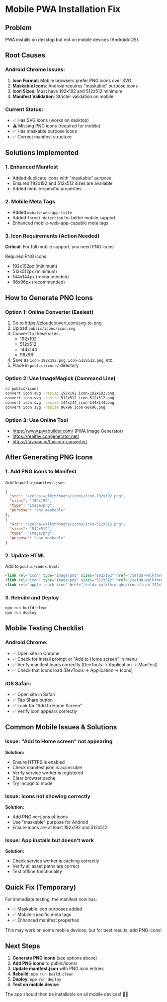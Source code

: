 # Mobile PWA Installation Fix

## Problem
PWA installs on desktop but not on mobile devices (Android/iOS).

## Root Causes

### Android Chrome Issues:
1. **Icon Format**: Mobile browsers prefer PNG icons over SVG
2. **Maskable Icons**: Android requires "maskable" purpose icons
3. **Icon Sizes**: Must have 192x192 and 512x512 minimum
4. **Manifest Validation**: Stricter validation on mobile

### Current Status:
- ✅ Has SVG icons (works on desktop)
- ⚠️ Missing PNG icons (required for mobile)
- ✅ Has maskable purpose icons
- ✅ Correct manifest structure

## Solutions Implemented

### 1. **Enhanced Manifest**
- Added duplicate icons with "maskable" purpose
- Ensured 192x192 and 512x512 sizes are available
- Added mobile-specific properties

### 2. **Mobile Meta Tags**
- Added `mobile-web-app-title`
- Added `format-detection` for better mobile support
- Enhanced mobile-web-app-capable meta tags

### 3. **Icon Requirements (Action Needed)**

**Critical**: For full mobile support, you need PNG icons!

Required PNG icons:
- 192x192px (minimum)
- 512x512px (minimum)
- 144x144px (recommended)
- 96x96px (recommended)

## How to Generate PNG Icons

### Option 1: Online Converter (Easiest)
1. Go to https://cloudconvert.com/svg-to-png
2. Upload `public/icons/icon.svg`
3. Convert to these sizes:
   - 192x192
   - 512x512
   - 144x144
   - 96x96
4. Save as `icon-192x192.png`, `icon-512x512.png`, etc.
5. Place in `public/icons/` directory

### Option 2: Use ImageMagick (Command Line)
```bash
cd public/icons
convert icon.svg -resize 192x192 icon-192x192.png
convert icon.svg -resize 512x512 icon-512x512.png
convert icon.svg -resize 144x144 icon-144x144.png
convert icon.svg -resize 96x96 icon-96x96.png
```

### Option 3: Use Online Tool
- https://www.pwabuilder.com/ (PWA Image Generator)
- https://realfavicongenerator.net/
- https://favicon.io/favicon-converter/

## After Generating PNG Icons

### 1. Add PNG Icons to Manifest
Add to `public/manifest.json`:
```json
{
  "src": "/zelda-walkthroughs/icons/icon-192x192.png",
  "sizes": "192x192",
  "type": "image/png",
  "purpose": "any maskable"
},
{
  "src": "/zelda-walkthroughs/icons/icon-512x512.png",
  "sizes": "512x512",
  "type": "image/png",
  "purpose": "any maskable"
}
```

### 2. Update HTML
Add to `public/index.html`:
```html
<link rel="icon" type="image/png" sizes="192x192" href="/zelda-walkthroughs/icons/icon-192x192.png">
<link rel="icon" type="image/png" sizes="512x512" href="/zelda-walkthroughs/icons/icon-512x512.png">
<link rel="apple-touch-icon" href="/zelda-walkthroughs/icons/icon-192x192.png">
```

### 3. Rebuild and Deploy
```bash
npm run build:clean
npm run deploy
```

## Mobile Testing Checklist

### Android Chrome:
- ✅ Open site in Chrome
- ✅ Check for install prompt or "Add to Home screen" in menu
- ✅ Verify manifest loads correctly (DevTools → Application → Manifest)
- ✅ Check that icons load (DevTools → Application → Icons)

### iOS Safari:
- ✅ Open site in Safari
- ✅ Tap Share button
- ✅ Look for "Add to Home Screen"
- ✅ Verify icon appears correctly

## Common Mobile Issues & Solutions

### Issue: "Add to Home screen" not appearing
**Solution:**
- Ensure HTTPS is enabled
- Check manifest.json is accessible
- Verify service worker is registered
- Clear browser cache
- Try incognito mode

### Issue: Icons not showing correctly
**Solution:**
- Add PNG versions of icons
- Use "maskable" purpose for Android
- Ensure icons are at least 192x192 and 512x512

### Issue: App installs but doesn't work
**Solution:**
- Check service worker is caching correctly
- Verify all asset paths are correct
- Test offline functionality

## Quick Fix (Temporary)

For immediate testing, the manifest now has:
- ✅ Maskable icon purposes added
- ✅ Mobile-specific meta tags
- ✅ Enhanced manifest properties

This may work on some mobile devices, but for best results, add PNG icons!

## Next Steps

1. **Generate PNG icons** (see options above)
2. **Add PNG icons** to public/icons/
3. **Update manifest.json** with PNG icon entries
4. **Rebuild**: `npm run build:clean`
5. **Deploy**: `npm run deploy`
6. **Test on mobile device**

The app should then be installable on all mobile devices! 📱✨
